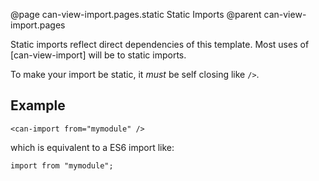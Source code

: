 @page can-view-import.pages.static Static Imports
@parent can-view-import.pages

Static imports reflect direct dependencies of this template. Most uses of [can-view-import] will be to static imports.

To make your import be static, it *must* be self closing like `/>`.

## Example

```
<can-import from="mymodule" />
```

which is equivalent to a ES6 import like:

```
import from "mymodule";
```
